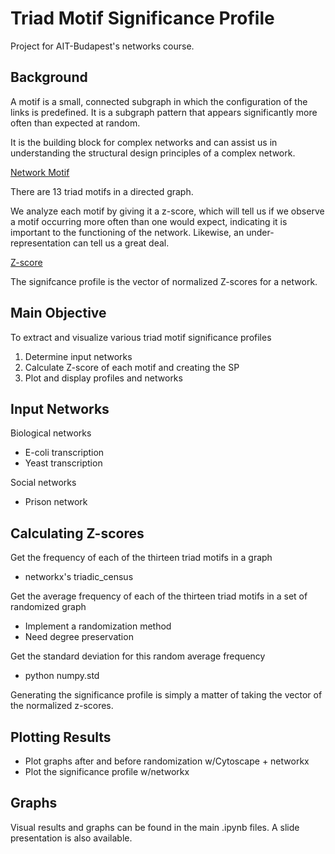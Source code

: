 <h1> Triad Motif Significance Profile </h1>
Project for AIT-Budapest's networks course.



<h2>Background</h2>
A motif is a small, connected subgraph in which the configuration of the links is predefined. It is a 
subgraph pattern that appears significantly more often than expected at random.

It is the building block for complex networks and can assist us in understanding the structural design principles of a complex network.

<a href="https://en.wikipedia.org/wiki/Network_motif">Network Motif</a>

There are 13 triad motifs in a directed graph.

We analyze each motif by giving it a z-score, which will tell us if we observe a
motif occurring more often than one would expect, indicating it is important to the functioning of the network. Likewise,
an under-representation can tell us a great deal.

<a href="http://mavisto.ipk-gatersleben.de/z_score.html">Z-score</a>

The signifcance profile is the vector of normalized Z-scores for a network.

<h2>Main Objective</h2>
To extract and visualize various triad motif significance profiles
<ol>
  <li>Determine input networks</li>
  <li>Calculate Z-score of each motif and creating the SP</li>
  <li>Plot and display profiles and networks</li>
</ol>

<h2>Input Networks</h2>

Biological networks
<ul>
  <li>E-coli transcription</li>
  <li>Yeast transcription</li>
</ul>
Social networks
<ul>
  <li>Prison network</li>
</ul>

<h2>Calculating Z-scores</h2>
Get the frequency of each of the thirteen triad motifs in a graph
<ul>
  <li>networkx's triadic_census</li>
</ul>

Get the average frequency of each of the thirteen triad motifs in a set of randomized graph
<ul>
  <li>Implement a randomization method</li>
  <li>Need degree preservation</li>
</ul>
  
</ul>
Get the standard deviation for this random average frequency
<ul>
  <li>python numpy.std</li>
</ul>

Generating the significance profile is simply a matter of taking the vector of the normalized z-scores.

<h2>Plotting Results</h2>
<ul>
  <li>Plot graphs after and before randomization w/Cytoscape + networkx</li>
  <li>Plot the significance profile w/networkx</li>
 
</ul>

<h2>Graphs</h2>
Visual results and graphs can be found in the main .ipynb files. A slide presentation is also available.





